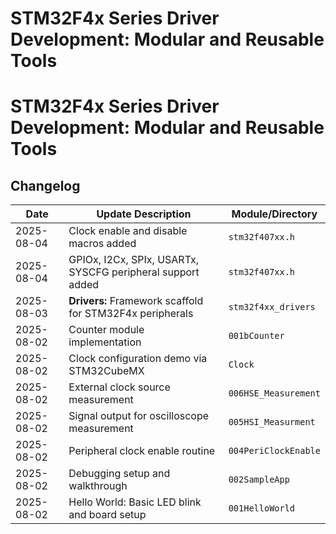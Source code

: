 # STM32F4x Series Driver Development: Modular and Reusable Tools
# STM32F4x Series Driver Development: Modular and Reusable Tools

## Changelog

| Date       | Update Description                                            | Module/Directory           |
|------------|---------------------------------------------------------------|----------------------------|
| 2025-08-04 | Clock enable and disable macros added                         | `stm32f407xx.h`            |
| 2025-08-04 | GPIOx, I2Cx, SPIx, USARTx, SYSCFG peripheral support added    | `stm32f407xx.h`            |
| 2025-08-03 | **Drivers:** Framework scaffold for STM32F4x peripherals      | `stm32f4xx_drivers`        |
| 2025-08-02 | Counter module implementation                                 | `001bCounter`              |
| 2025-08-02 | Clock configuration demo via STM32CubeMX                      | `Clock`                    |
| 2025-08-02 | External clock source measurement                             | `006HSE_Measurement`       |
| 2025-08-02 | Signal output for oscilloscope measurement                    | `005HSI_Measurment`        |
| 2025-08-02 | Peripheral clock enable routine                               | `004PeriClockEnable`       |
| 2025-08-02 | Debugging setup and walkthrough                               | `002SampleApp`             |
| 2025-08-02 | Hello World: Basic LED blink and board setup                  | `001HelloWorld`            |